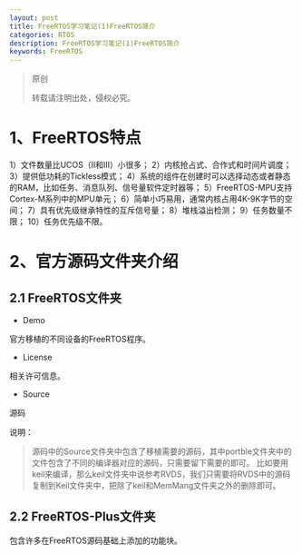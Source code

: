 ```yaml
---
layout: post
title: FreeRTOS学习笔记(1)FreeRTOS简介
categories: RTOS
description: FreeRTOS学习笔记(1)FreeRTOS简介
keywords: FreeRTOS
---
```


> 原创
> 
> 转载请注明出处，侵权必究。


# 1、FreeRTOS特点
1）文件数量比UCOS（II和III）小很多；
2）内核抢占式、合作式和时间片调度；
3）提供低功耗的Tickless模式；
4）系统的组件在创建时可以选择动态或者静态的RAM，比如任务、消息队列、信号量软件定时器等；
5）FreeRTOS-MPU支持Cortex-M系列中的MPU单元；
6）简单小巧易用，通常内核占用4K-9K字节的空间；
7）具有优先级继承特性的互斥信号量；
8）堆栈溢出检测；
9）任务数量不限；
10）任务优先级不限。

# 2、官方源码文件夹介绍
## 2.1 FreeRTOS文件夹
* Demo

官方移植的不同设备的FreeRTOS程序。

* License

相关许可信息。

* Source

源码

说明：

>源码中的Source文件夹中包含了移植需要的源码，其中portble文件夹中的文件包含了不同的编译器对应的源码，只需要留下需要的即可。
比如要用keil来编译，那么keil文件夹中说参考RVDS，我们只需要将RVDS中的源码复制到Keil文件夹中，把除了keil和MemMang文件夹之外的删除即可。

## 2.2 FreeRTOS-Plus文件夹
包含许多在FreeRTOS源码基础上添加的功能块。



